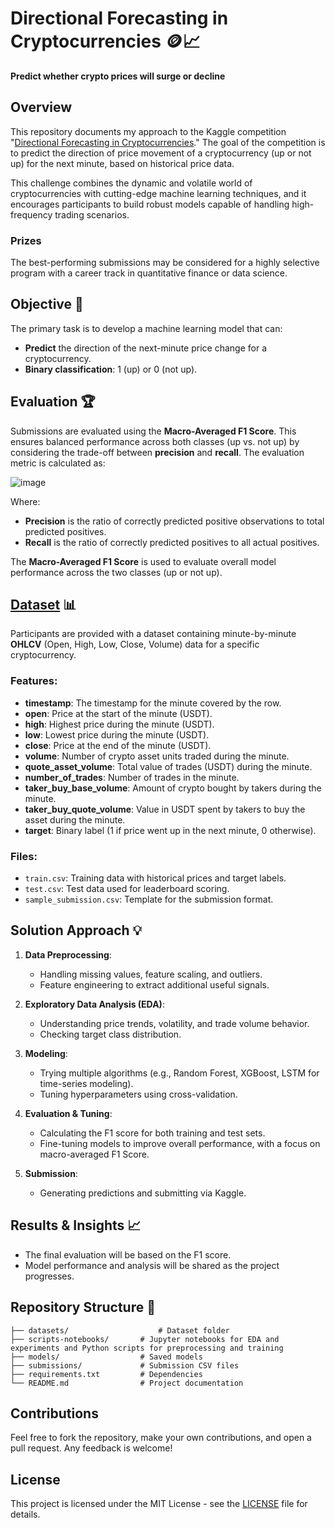 # Directional Forecasting in Cryptocurrencies 🪙📈
**Predict whether crypto prices will surge or decline**

## Overview
This repository documents my approach to the Kaggle competition "[Directional Forecasting in Cryptocurrencies](https://www.kaggle.com/competitions/directional-forecasting-in-cryptocurrencies/overview)." The goal of the competition is to predict the direction of price movement of a cryptocurrency (up or not up) for the next minute, based on historical price data. 

This challenge combines the dynamic and volatile world of cryptocurrencies with cutting-edge machine learning techniques, and it encourages participants to build robust models capable of handling high-frequency trading scenarios. 

### Prizes
The best-performing submissions may be considered for a highly selective program with a career track in quantitative finance or data science.

## Objective 🎯
The primary task is to develop a machine learning model that can:
- **Predict** the direction of the next-minute price change for a cryptocurrency.
- **Binary classification**: 1 (up) or 0 (not up).

## Evaluation 🏆
Submissions are evaluated using the **Macro-Averaged F1 Score**. This ensures balanced performance across both classes (up vs. not up) by considering the trade-off between **precision** and **recall**. The evaluation metric is calculated as:

![image](https://github.com/user-attachments/assets/bd5cf7f8-6ea9-4978-a6d7-425ccc9d91c5)


Where:
- **Precision** is the ratio of correctly predicted positive observations to total predicted positives.
- **Recall** is the ratio of correctly predicted positives to all actual positives.

The **Macro-Averaged F1 Score** is used to evaluate overall model performance across the two classes (up or not up).

## [Dataset](https://github.com/Caio-Felice-Cunha/Directional-Forecasting-in-Cryptocurrencies/tree/main/datasets) 📊
Participants are provided with a dataset containing minute-by-minute **OHLCV** (Open, High, Low, Close, Volume) data for a specific cryptocurrency.

### Features:
- **timestamp**: The timestamp for the minute covered by the row.
- **open**: Price at the start of the minute (USDT).
- **high**: Highest price during the minute (USDT).
- **low**: Lowest price during the minute (USDT).
- **close**: Price at the end of the minute (USDT).
- **volume**: Number of crypto asset units traded during the minute.
- **quote_asset_volume**: Total value of trades (USDT) during the minute.
- **number_of_trades**: Number of trades in the minute.
- **taker_buy_base_volume**: Amount of crypto bought by takers during the minute.
- **taker_buy_quote_volume**: Value in USDT spent by takers to buy the asset during the minute.
- **target**: Binary label (1 if price went up in the next minute, 0 otherwise).

### Files:
- `train.csv`: Training data with historical prices and target labels.
- `test.csv`: Test data used for leaderboard scoring.
- `sample_submission.csv`: Template for the submission format.

## Solution Approach 💡
1. **Data Preprocessing**:
    - Handling missing values, feature scaling, and outliers.
    - Feature engineering to extract additional useful signals.
   
2. **Exploratory Data Analysis (EDA)**:
    - Understanding price trends, volatility, and trade volume behavior.
    - Checking target class distribution.

3. **Modeling**:
    - Trying multiple algorithms (e.g., Random Forest, XGBoost, LSTM for time-series modeling).
    - Tuning hyperparameters using cross-validation.

4. **Evaluation & Tuning**:
    - Calculating the F1 score for both training and test sets.
    - Fine-tuning models to improve overall performance, with a focus on macro-averaged F1 Score.

5. **Submission**:
    - Generating predictions and submitting via Kaggle.

## Results & Insights 📈
- The final evaluation will be based on the F1 score.
- Model performance and analysis will be shared as the project progresses.

## Repository Structure 📂
```
├── datasets/                    # Dataset folder
├── scripts-notebooks/       # Jupyter notebooks for EDA and experiments and Python scripts for preprocessing and training
├── models/                  # Saved models
├── submissions/             # Submission CSV files
├── requirements.txt         # Dependencies
└── README.md                # Project documentation
```

## Contributions
Feel free to fork the repository, make your own contributions, and open a pull request. Any feedback is welcome!

## License
This project is licensed under the MIT License - see the [LICENSE](https://github.com/Caio-Felice-Cunha/Directional-Forecasting-in-Cryptocurrencies/blob/main/LICENSE) file for details.
